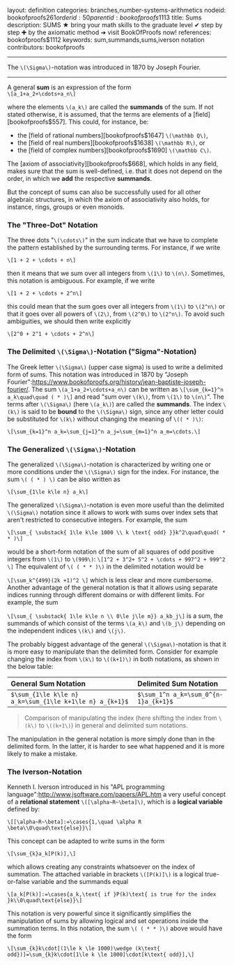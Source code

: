 layout: definition
categories: branches,number-systems-arithmetics
nodeid: bookofproofs$261
orderid: 50
parentid: bookofproofs$1113
title: Sums
description: SUMS ★ bring your math skills to the graduate level ✔ step by step ✚ by the axiomatic method ➜ visit BookOfProofs now!
references: bookofproofs$1112
keywords: sum,summands,sums,iverson notation
contributors: bookofproofs


---
The `\(\Sigma\)`-notation was introduced in 1870 by Joseph Fourier.

---

A general **sum** is an expression of the form  
`\[a_1+a_2+\cdots+a_n\]`

where the elements `\(a_k\)` are called the **summands** of the sum. If not stated otherwise, it is assumed, that the terms are elements of a [field][bookofproofs$557]. This could, for instance, be:

* the [field of rational numbers][bookofproofs$1647] `\(\mathbb Q\)`,
* the [field of real numbers][bookofproofs$1638] `\(\mathbb R\)`, or 
* the [field of complex numbers][bookofproofs$1690] `\(\mathbb C\)`.

The [axiom of associativity][bookofproofs$668], which holds in any field, makes sure that the sum is well-defined, i.e. that it does not depend on the order, in which we **add** the respective **summands**. 

But the concept of sums can also be successfully used for all other algebraic structures, in which the axiom of associativity also holds, for instance, rings, groups or even monoids.
 
### The "Three-Dot" Notation 

The three dots "`\(\cdots\)`" in the sum indicate that we have to complete the pattern established by the surrounding terms. For instance, if we write

`\[1 + 2 + \cdots + n\]`

then it means that we sum over all integers from `\(1\)` to `\(n\)`. Sometimes, this notation is ambiguous. For example, if we write

`\[1 + 2 + \cdots + 2^n\]`

this could mean that the sum goes over all integers from `\(1\)` to `\(2^n\)` or that it goes over all powers of `\(2\)`, from `\(2^0\)` to `\(2^n\)`. To avoid such ambiguities, we should then write explicitly

`\[2^0 + 2^1 + \cdots + 2^n\]`

### The Delimited `\(\Sigma\)`-Notation ("Sigma"-Notation)

The Greek letter `\(\Sigma\)` (upper case sigma) is used to write a delimited form of sums. This notation was introduced in 1870 by "Joseph Fourier":https://www.bookofproofs.org/history/jean-baptiste-joseph-fourier/. The sum `\(a_1+a_2+\cdots+a_n\)` can be written as 
`\[\sum_{k=1}^n a_k\quad\quad ( * )\]`
and read "sum over `\(k\)`, from `\(1\)` to `\(n\)`". The terms after  `\(\Sigma\)`  (here `\(a_k\)`) are called the **summands**. The index `\(k\)` is said to be **bound** to the `\(\Sigma\)`  sign, since any other letter could be substituted for `\(k\)` without changing the meaning of `\(( * )\)`:

`\[\sum_{k=1}^n a_k=\sum_{j=1}^n a_j=\sum_{m=1}^n a_m=\cdots.\]`

### The Generalized `\(\Sigma\)`-Notation 

The generalized `\(\Sigma\)`-notation is characterized by writing one or more conditions under the `\(\Sigma\)` sign for the index. For instance, the sum `\( ( * ) \)` can be also written as

`\[\sum_{1\le k\le n} a_k\]`

The generalized  `\(\Sigma\)`-notation is even more useful than the delimited `\(\Sigma\)` notation since it allows to work with sums over index sets that aren't restricted to consecutive integers. For example, the sum

`\[\sum_{
\substack{
1\le k\le 1000 \\
k \text{ odd}
}}k^2\quad\quad( * * )\]`

would be a short-form notation of the sum of all squares of odd positive integers from `\(1\)` to `\(999\)`:
`\[1^2 + 3^2+ 5^2 + \cdots + 997^2 + 999^2 \]`
The equivalent of `\( ( * * )\)` in the delimited notation would be

`\[\sum_k^{499}(2k +1)^2 \]`
which is less clear and more cumbersome. Another advantage of the general notation is that it allows using separate indices running through different domains or with different limits. For example, the sum

`\[\sum_{
\substack{
1\le k\le n \\
0\le j\le m}} a_kb_j\]`
is a sum, the summands of which consist of the terms `\(a_k\)` and `\(b_j\)` depending on the independent indices `\(k\)` and `\(j\)`. 

The probably biggest advantage of the general `\(\Sigma\)`-notation is that it is more easy to manipulate than the delimited form. Consider for example changing the index from `\(k\)` to `\((k+1)\)` in both notations, as shown in the below table:


General Sum Notation  | Delimited Sum Notation
:------------- |:-------------
 `$\sum_{1\le k\le n} a_k=\sum_{1\le k+1\le n} a_{k+1}$` | `$\sum_1^n a_k=\sum_0^{n-1}a_{k+1}$` 

> Comparison of manipulating the index (here shifting the index from `\(k\)` to `\((k+1\)`) in general and delimited sum notations.

The manipulation in the general notation is more simply done than in the delimited form. In the latter, it is harder to see what happened and it is more likely to make a mistake.

### The Iverson-Notation 

Kenneth I. Iverson introduced in his "APL programming language":http://www.jsoftware.com/papers/APL.htm a very useful concept of a **relational statement** `\([\alpha~R~\beta]\)`, which is a __logical variable__ defined by:

`\[[\alpha~R~\beta]:=\cases{1,\quad \alpha R \beta\\0\quad\text{else}}\]`

This concept can be adapted to write sums in the form

`\[\sum_{k}a_k[P(k)],\]`

which allows creating any constraints whatsoever on the index of summation. The attached variable in brackets `\([P(k)]\)` is a logical true-or-false variable and the summands equal

`\[a_k[P(k)]:=\cases{a_k,\text{ if }P(k)\text{ is true for the index }k\\0\quad\text{else}}\]`

This notation is very powerful since it significantly simplifies the manipulation of sums by allowing logical and set operations inside the summation terms. In this notation, the sum `\( ( * * )\)` above would have the form

`\[\sum_{k}k\cdot[(1\le k \le 1000)\wedge (k\text{ odd})]=\sum_{k}k\cdot[1\le k \le 1000]\cdot[k\text{ odd}],\]`
